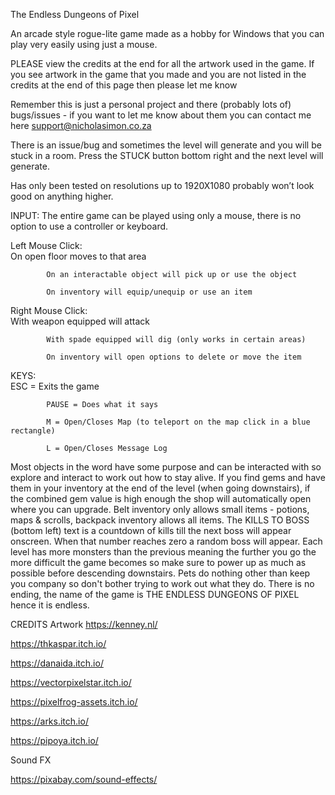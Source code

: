 The Endless Dungeons of Pixel

An arcade style rogue-lite game made as a hobby for Windows that you can play very easily using just a mouse.

PLEASE view the credits at the end for all the artwork used in the game. If you see artwork in the game that you made and you are not listed in the credits at the end of this page then please let me know

Remember this is just a personal project and there (probably lots of) bugs/issues - if you want to let me know about them you can contact me here support@nicholasimon.co.za

There is an issue/bug and sometimes the level will generate and you will be stuck in a room. Press the STUCK button bottom right and the next level will generate.

Has only been tested on resolutions up to 1920X1080 probably won’t look good on anything higher.

INPUT:
The entire game can be played using only a mouse, there is no option to use a controller or keyboard.


Left Mouse Click:  	
			On open floor moves to that area

			On an interactable object will pick up or use the object
			
			On inventory will equip/unequip or use an item
			

Right Mouse Click: 	
			With weapon equipped will attack

			With spade equipped will dig (only works in certain areas)
			
			On inventory will open options to delete or move the item
			

KEYS:			
			ESC = Exits the game

			PAUSE = Does what it says
			
			M = Open/Closes Map (to teleport on the map click in a blue rectangle)
			
			L = Open/Closes Message Log
	
Most objects in the word have some purpose and can be interacted with so explore and interact to work out how to stay alive.
If you find gems and have them in your inventory at the end of the level (when going downstairs), if the combined gem value is high enough the shop will automatically open where you can upgrade.
Belt inventory only allows small items - potions, maps & scrolls, backpack inventory allows all items.
The KILLS TO BOSS (bottom left) text is a countdown of kills till the next boss will appear onscreen. When that number reaches zero a random boss will appear. 
Each level has more monsters than the previous meaning the further you go the more difficult the game becomes so make sure to power up as much as possible before descending downstairs.
Pets do nothing other than keep you company so don't bother trying to work out what they do.
There is no ending, the name of the game is THE ENDLESS DUNGEONS OF PIXEL hence it is endless.

CREDITS
Artwork
https://kenney.nl/

https://thkaspar.itch.io/

https://danaida.itch.io/

https://vectorpixelstar.itch.io/

https://pixelfrog-assets.itch.io/

https://arks.itch.io/

https://pipoya.itch.io/


Sound FX 

https://pixabay.com/sound-effects/

